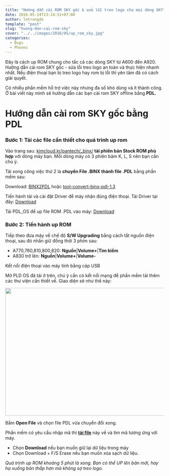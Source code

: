 ```yaml
---
title: "Hướng dẫn cài ROM SKY gốc & sửa lỗi treo logo cho mọi dòng SKY"
date: 2016-05-24T23:14:51+07:00
author: letrungdo
template: "post"
slug: "huong-dan-cai-rom-sky"
cover: "../../images/2016/05/up_rom_sky.jpg"
categories:
  - Bugs
  - Phones
---
```


Đây là cách up ROM chung cho tấc cả các dòng SKY từ A600 đến A920. Hướng dẫn cài rom SKY gốc - sửa lỗi treo logo an toàn và thực hiện nhanh nhất. Nếu điện thoại bạn bị treo logo hay rom bị lỗi thì yên tâm đã có cách giải quyết.

Có nhiều phần mềm hỗ trợ việc này nhưng đa số khó dùng và ít thành công. Ở bài viết này mình sẽ hướng dẫn các bạn cài rom SKY offline bằng **PDL.**

# Hướng dẫn cài rom SKY gốc bằng PDL

### Bước 1: Tải các file cần thiết cho quá trình up rom

Vào trang sau: <a href="http://www.kimcloud.kr/pantech/_binx/" target="_blank" rel="noopener">kimcloud.kr/pantech/\_binx/</a> **tải phiên bản Stock ROM phù hợp** với dòng máy bạn. Mỗi dòng máy có 3 phiên bảm K, L, S nên bạn cần chú ý.

Tải xong công việc thứ 2 là **chuyển File .BINX thành file .PDL** bằng phần mềm sau:

Download: <a href="https://drive.google.com/uc?export=download&id=0B1mDBJH6BWKlalpJWjBueEgxelk" target="_blank" rel="noopener">BINX2PDL</a> hoặc <a href="https://drive.google.com/uc?export=download&id=0B1mDBJH6BWKlS2pHcl9mVkNXc3c" target="_blank" rel="noopener">tool-convert-binx-pdl-1.3</a>

Tiến hành tải và cài đặt Driver để máy nhận đúng điện thoại. Tải Driver tại đây: <a href="https://drive.google.com/uc?export=download&id=0B1mDBJH6BWKlUkZRZUJuX19Ecms" target="_blank" rel="noopener">Download</a>

Tải PDL_OS để up file ROM .PDL vào máy: <a href="https://drive.google.com/uc?export=download&id=0B1mDBJH6BWKlZS1ydnZiOTFiOHc" target="_blank" rel="noopener">Download</a>

### Bước 2: Tiến hành up ROM

Tiếp theo đưa máy về chế độ **S/W Upgrading** bằng cách tắt nguồn điện thoại, sau đó nhấn giữ đồng thời 3 phím sau:

- A770,760,810,800,820: **Nguồn**|**Volume+**|**Tìm kiếm**
- A830 trở lên: **Nguồn**|**Volume+**|**Volume-**

Kết nối điện thoại vào máy tính bằng cáp USB

Mở PLD OS đã tải ở trên, chú ý cần có kết nối mạng để phần mềm tải thêm các thư viện cần thiết về. Giao diện sẽ như thế này:

<img class="aligncenter size-full wp-image-1989" src="/media/2016/05/PDL_Os.png" alt="" width="763" height="405" />

Bấm **Open File** và chọn file PDL vừa chuyển đổi xong.

Phần mềm có yêu cầu nhập mã thì <a href="https://drive.google.com/uc?export=download&id=0B1mDBJH6BWKlenlrdWVyR1Zhekk" target="_blank" rel="noopener"><strong>tải file</strong></a> này về và tìm mã tương ứng với máy.

- Chọn **Download** nếu bạn muốn giữ lại dữ liệu trong máy
- Chọn Download + F/S Erase nếu bạn muốn xóa sạch dữ liệu.

_Quá trình up ROM khoảng 5 phút là xong. Bạn có thể UP lên bản mới, hay hạ xuống bản thấp hơn mà không sợ treo logo._
